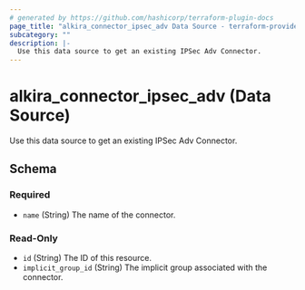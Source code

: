 ```yaml
---
# generated by https://github.com/hashicorp/terraform-plugin-docs
page_title: "alkira_connector_ipsec_adv Data Source - terraform-provider-alkira"
subcategory: ""
description: |-
  Use this data source to get an existing IPSec Adv Connector.
---
```


# alkira_connector_ipsec_adv (Data Source)

Use this data source to get an existing IPSec Adv Connector.



<!-- schema generated by tfplugindocs -->
## Schema

### Required

- `name` (String) The name of the connector.

### Read-Only

- `id` (String) The ID of this resource.
- `implicit_group_id` (String) The implicit group associated with the connector.


